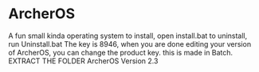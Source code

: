 # ArcherOS
A fun small kinda operating system
to install, open install.bat
to uninstall, run Uninstall.bat
The key is 8946, when you are done editing your version of ArcherOS, you can change the product key.
this is made in Batch.
EXTRACT THE FOLDER
ArcherOS Version 2.3
